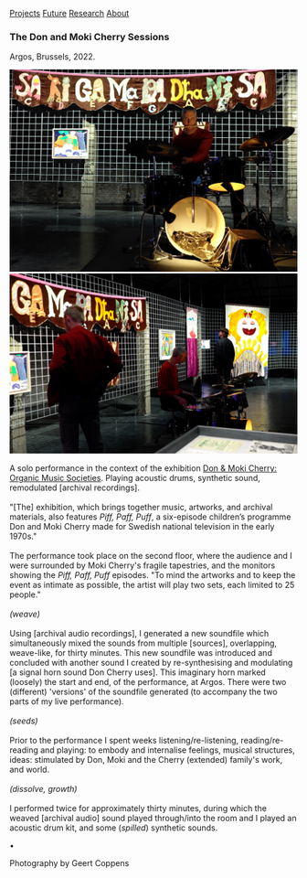 <!-- NAV for all headers !-->
[Projects](https://paulabbott.net/index.html)
[Future](https://paulabbott.net/future/)
[Research](https://paulabbott.net/research/)
[About](https://paulabbott.net/about/)
<!-- end nav! -->

### The Don and Moki Cherry Sessions  
Argos, Brussels, 2022.  

![argos](/assets/images/solo-argos-2022april-04.jpg)    
![argos](/assets/images/solo-argos-2022april-01.jpg)  

<!--[soundcloud files]! TRACK 1 + 2

<iframe width="100%" height="20" scrolling="no" frameborder="no" allow="autoplay" src="https://w.soundcloud.com/player/?url=https%3A//api.soundcloud.com/tracks/1260963928%3Fsecret_token%3Ds-XmYdgG53EgS&color=%23000000&inverse=false&auto_play=false&show_user=false"></iframe>

<iframe width="100%" height="20" scrolling="no" frameborder="no" allow="autoplay" src="https://w.soundcloud.com/player/?url=https%3A//api.soundcloud.com/tracks/1260963907%3Fsecret_token%3Ds-6X57ixo8fzE&color=%23000000&inverse=false&auto_play=false&show_user=false"></iframe>

-->

A solo performance in the context of the exhibition [Don & Moki Cherry: Organic Music Societies](https://www.argosarts.org/event/don-and-moki-cherry-organic-music-societies). Playing acoustic drums, synthetic sound, remodulated [archival recordings].  
<br>
"[The] exhibition, which brings together music, artworks, and archival materials, also features _Piff, Paff, Puff_, a six-episode children’s programme Don and Moki Cherry made for Swedish national television in the early 1970s."  
<br>
The performance took place on the second floor, where the audience and I were surrounded by Moki Cherry's fragile tapestries, and the monitors showing the _Piff, Paff, Puff_ episodes. "To mind the artworks and to keep the event as intimate as possible, the artist will play two sets, each limited to 25 people."  
<br>
_(weave)_  
<br>
Using [archival audio recordings], I generated a new soundfile which simultaneously mixed the sounds from multiple [sources], overlapping, weave-like, for thirty minutes. This new soundfile was introduced and concluded with another sound I created by re-synthesising and modulating [a signal horn sound Don Cherry uses]. This imaginary horn marked (loosely) the start and end, of the performance, at Argos. There were two (different) 'versions' of the soundfile generated (to accompany the two parts of my live performance).  
<br>
_(seeds)_  
<br>
Prior to the performance I spent weeks listening/re-listening, reading/re-reading and playing: to embody and internalise feelings, musical structures, ideas: stimulated by Don, Moki and the Cherry (extended) family's work, and world.  
<br>
_(dissolve, growth)_  
<br>
I performed twice for approximately thirty minutes, during which the weaved [archival audio] sound played through/into the room and I played an acoustic drum kit, and some (_spilled_) synthetic sounds.  

•

<span class="photo-credit">Photography by Geert Coppens</span>  
